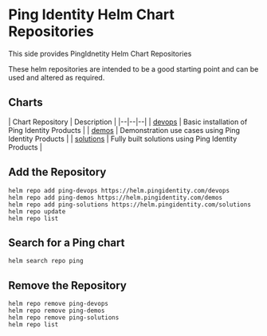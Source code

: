 # Ping Identity Helm Chart Repositories

This side provides PingIdnetity Helm Chart Repositories

These helm repositories are intended to be a good starting point and can be used and altered as required.


## Charts

| Chart Repository | Description |
|--|--|--|
| [devops](devops) | Basic installation of Ping Identity Products |
| [demos](demos) | Demonstration use cases using Ping Identity Products |
| [solutions](solutions) | Fully built solutions using Ping Identity Products |

## Add the Repository

```shell
helm repo add ping-devops https://helm.pingidentity.com/devops
helm repo add ping-demos https://helm.pingidentity.com/demos
helm repo add ping-solutions https://helm.pingidentity.com/solutions
helm repo update
helm repo list
```

## Search for a Ping chart
```shell
helm search repo ping
```

## Remove the Repository

```shell
helm repo remove ping-devops
helm repo remove ping-demos
helm repo remove ping-solutions
helm repo list
```
